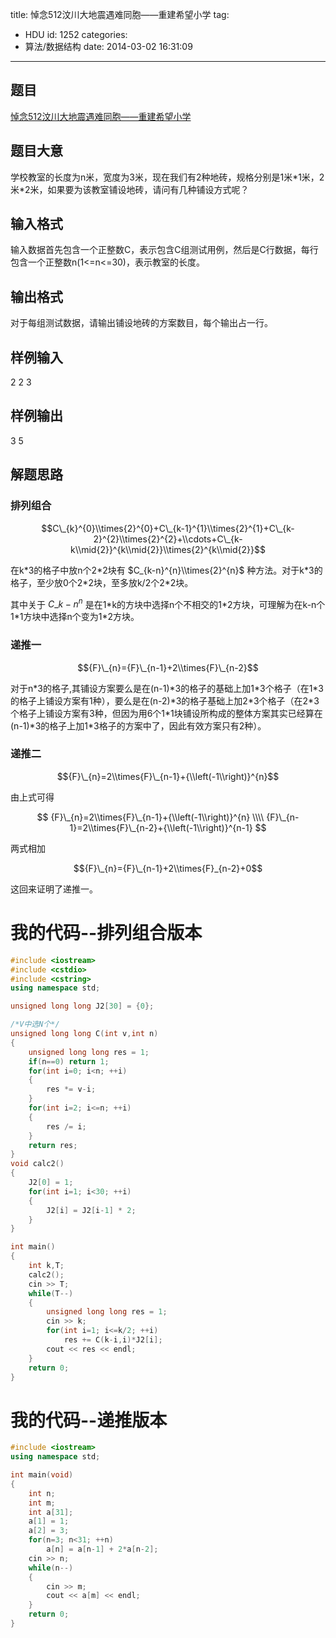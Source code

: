 title: 悼念512汶川大地震遇难同胞——重建希望小学
tag:
  - HDU
id: 1252
categories:
  - 算法/数据结构
date: 2014-03-02 16:31:09
---

## 题目

[悼念512汶川大地震遇难同胞——重建希望小学](http://acm.hdu.edu.cn/showproblem.php?pid=2190 "悼念512汶川大地震遇难同胞——重建希望小学")

## 题目大意

学校教室的长度为n米，宽度为3米，现在我们有2种地砖，规格分别是1米\*1米，2米\*2米，如果要为该教室铺设地砖，请问有几种铺设方式呢？

<!--more-->

## 输入格式

输入数据首先包含一个正整数C，表示包含C组测试用例，然后是C行数据，每行包含一个正整数n(1<=n<=30)，表示教室的长度。

## 输出格式

对于每组测试数据，请输出铺设地砖的方案数目，每个输出占一行。

## 样例输入

2
2
3

## 样例输出

3
5

## 解题思路

### 排列组合

$$C\_{k}^{0}\\times{2}^{0}+C\_{k-1}^{1}\\times{2}^{1}+C\_{k-2}^{2}\\times{2}^{2}+\\cdots+C\_{k-k\\mid{2}}^{k\\mid{2}}\\times{2}^{k\\mid{2}}$$


在k\*3的格子中放n个2\*2块有 $C_{k-n}^{n}\\times{2}^{n}$ 种方法。对于k\*3的格子，至少放0个2\*2块，至多放k/2个2\*2块。

其中关于 $C\_{k-n}^{n}$ 是在1\*k的方块中选择n个不相交的1\*2方块，可理解为在k-n个1\*1方块中选择n个变为1\*2方块。

### 递推一

$${F}\_{n}={F}\_{n-1}+2\\times{F}\_{n-2}$$

对于n\*3的格子,其铺设方案要么是在(n-1)\*3的格子的基础上加1\*3个格子（在1\*3的格子上铺设方案有1种），要么是在(n-2)\*3的格子基础上加2\*3个格子（在2\*3个格子上铺设方案有3种，但因为用6个1\*1块铺设所构成的整体方案其实已经算在(n-1)\*3的格子上加1\*3格子的方案中了，因此有效方案只有2种）。

### 递推二

$${F}\_{n}=2\\times{F}\_{n-1}+{\\left(-1\\right)}^{n}$$

由上式可得

$$
{F}\_{n}=2\\times{F}\_{n-1}+{\\left(-1\\right)}^{n} \\\\
{F}\_{n-1}=2\\times{F}\_{n-2}+{\\left(-1\\right)}^{n-1}
$$

两式相加 

$${F}\_{n}={F}\_{n-1}+2\\times{F}_{n-2}+0$$

这回来证明了递推一。

# 我的代码--排列组合版本

```cpp
#include <iostream>
#include <cstdio>
#include <cstring>
using namespace std;

unsigned long long J2[30] = {0};

/*V中选N个*/
unsigned long long C(int v,int n)
{
    unsigned long long res = 1;
    if(n==0) return 1;
    for(int i=0; i<n; ++i)
    {
        res *= v-i;
    }
    for(int i=2; i<=n; ++i)
    {
        res /= i;
    }
    return res;
}
void calc2()
{
    J2[0] = 1;
    for(int i=1; i<30; ++i)
    {
        J2[i] = J2[i-1] * 2;
    }
}

int main()
{
    int k,T;
    calc2();
    cin >> T;
    while(T--)
    {
        unsigned long long res = 1;
        cin >> k;
        for(int i=1; i<=k/2; ++i)
            res += C(k-i,i)*J2[i];
        cout << res << endl;
    }
    return 0;
}
```

# 我的代码--递推版本

```cpp
#include <iostream>
using namespace std;

int main(void)
{
    int n;
    int m;
    int a[31];
    a[1] = 1;
    a[2] = 3;
    for(n=3; n<31; ++n)
        a[n] = a[n-1] + 2*a[n-2];
    cin >> n;
    while(n--)
    {
        cin >> m;
        cout << a[m] << endl;
    }
    return 0;
}
```
